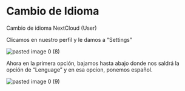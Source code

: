 # Cambio de Idioma

Cambio de idioma NextCloud (User)

Clicamos en nuestro perfil y le damos a “Settings”

![pasted image 0 (8)](https://user-images.githubusercontent.com/84206194/118512982-8c4cf180-b733-11eb-8d40-1d837dcea9ab.png)

Ahora en la primera opción, bajamos hasta abajo donde nos saldrá la opción de “Lenguage” y en esa opcion, ponemos español.

![pasted image 0 (9)](https://user-images.githubusercontent.com/84206194/118513000-9111a580-b733-11eb-9061-6d2073a4567a.png)
